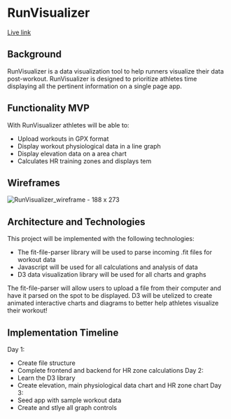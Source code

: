 # RunVisualizer
[Live link](https://mitchellreiss.github.io/RunVisualizer/)
## Background

RunVisualizer is a data visualization tool to help runners visualize their data post-workout. RunVisualizer is designed to prioritize athletes time displaying all the pertinent information on a single page app.

## Functionality MVP

With RunVisualizer athletes will be able to:
* Upload workouts in GPX format
* Display workout physiological data in a line graph
* Display elevation data on a area chart
* Calculates HR training zones and displays tem

## Wireframes

![RunVisualizer_wireframe - 188 x 273](https://user-images.githubusercontent.com/34895686/71630376-77f86b00-2bb7-11ea-9685-88e932668f36.png)

## Architecture and Technologies

This project will be implemented with the following technologies:

* The fit-file-parser library will be used to parse incoming .fit files for workout data
* Javascript will be used for all calculations and analysis of data
* D3 data visualization library will be used for all charts and graphs

The fit-file-parser will allow users to upload a file from their computer and have it parsed on the spot to be displayed. D3 will be utelized to create animated interactive charts and diagrams to better help athletes visualize their workout!


## Implementation Timeline

Day 1: 
* Create file structure
* Complete frontend and backend for HR zone calculations
Day 2: 
* Learn the D3 library
* Create elevation, main physiological data chart and HR zone chart
Day 3:
* Seed app with sample workout data
* Create and stlye all graph controls


